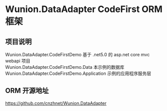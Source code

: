 # Wunion.DataAdapter CodeFirst ORM框架 
## 项目说明    
Wunion.DataAdapter.CodeFirstDemo               基于 .net5.0 的 asp.net core mvc webapi 项目   
Wunion.DataAdapter.CodeFirstDemo.Data          本示例的数据库   
Wunion.DataAdapter.CodeFirstDemo.Application   示例的应用程序服务层   
       
## ORM 开源地址    
https://github.com/cnzhnet/Wunion.DataAdapter
